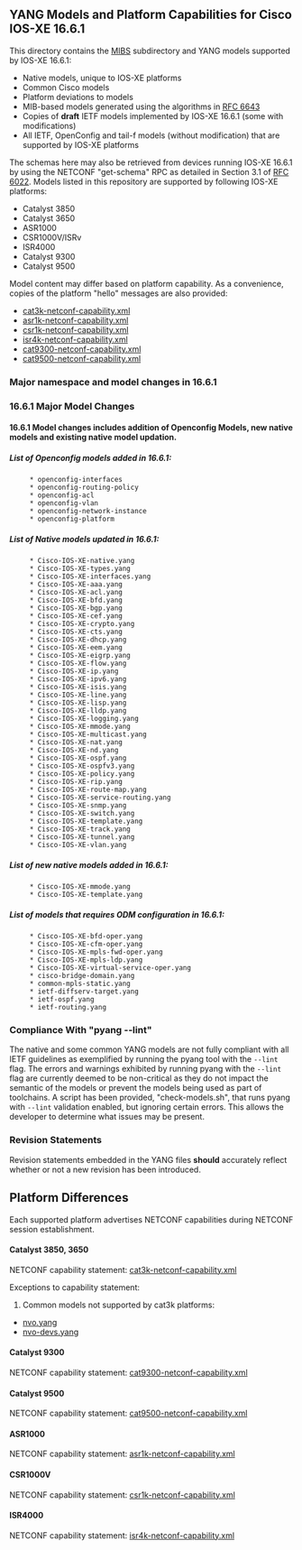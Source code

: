 ## YANG Models and Platform Capabilities for Cisco IOS-XE 16.6.1

This directory contains the [MIBS](MIBS) subdirectory and YANG models supported by IOS-XE 16.6.1:

* Native models, unique to IOS-XE platforms
* Common Cisco models
* Platform deviations to models
* MIB-based models generated using the algorithms in [RFC 6643](https://tools.ietf.org/html/rfc6643)
* Copies of **draft** IETF models implemented by IOS-XE 16.6.1 (some with modifications)
* All IETF, OpenConfig and tail-f models (without modification) that are supported by IOS-XE platforms 

The schemas here may also be retrieved from devices running IOS-XE 16.6.1 by using the NETCONF "get-schema" RPC as detailed in Section 3.1 of [RFC 6022](https://tools.ietf.org/html/rfc6022). Models listed in this repository are supported by following IOS-XE platforms:

* Catalyst 3850 
* Catalyst 3650
* ASR1000
* CSR1000V/ISRv
* ISR4000
* Catalyst 9300
* Catalyst 9500

Model content may differ based on platform capability. As a convenience, copies of the platform "hello" messages are also provided:

* [cat3k-netconf-capability.xml](cat3k-netconf-capability.xml)
* [asr1k-netconf-capability.xml](asr1k-netconf-capability.xml)
* [csr1k-netconf-capability.xml](csr1k-netconf-capability.xml)
* [isr4k-netconf-capability.xml](isr4k-netconf-capability.xml)
* [cat9300-netconf-capability.xml](cat9300-netconf-capability.xml)
* [cat9500-netconf-capability.xml](cat9500-netconf-capability.xml)

### Major namespace and model changes in 16.6.1

### 16.6.1 Major Model Changes

 #### 16.6.1 Model changes includes addition of Openconfig Models, new native models and existing native model updation.

  ##### List of Openconfig models added in 16.6.1:

         * openconfig-interfaces
         * openconfig-routing-policy
         * openconfig-acl
         * openconfig-vlan
         * openconfig-network-instance
         * openconfig-platform
 
  ##### List of Native models updated in 16.6.1:

         * Cisco-IOS-XE-native.yang
         * Cisco-IOS-XE-types.yang
         * Cisco-IOS-XE-interfaces.yang
         * Cisco-IOS-XE-aaa.yang
         * Cisco-IOS-XE-acl.yang 
         * Cisco-IOS-XE-bfd.yang
         * Cisco-IOS-XE-bgp.yang
         * Cisco-IOS-XE-cef.yang
         * Cisco-IOS-XE-crypto.yang
         * Cisco-IOS-XE-cts.yang
         * Cisco-IOS-XE-dhcp.yang
         * Cisco-IOS-XE-eem.yang
         * Cisco-IOS-XE-eigrp.yang
         * Cisco-IOS-XE-flow.yang
         * Cisco-IOS-XE-ip.yang
         * Cisco-IOS-XE-ipv6.yang
         * Cisco-IOS-XE-isis.yang
         * Cisco-IOS-XE-line.yang
         * Cisco-IOS-XE-lisp.yang
         * Cisco-IOS-XE-lldp.yang
         * Cisco-IOS-XE-logging.yang
         * Cisco-IOS-XE-mmode.yang
         * Cisco-IOS-XE-multicast.yang
         * Cisco-IOS-XE-nat.yang
         * Cisco-IOS-XE-nd.yang
         * Cisco-IOS-XE-ospf.yang
         * Cisco-IOS-XE-ospfv3.yang
         * Cisco-IOS-XE-policy.yang
         * Cisco-IOS-XE-rip.yang
         * Cisco-IOS-XE-route-map.yang
         * Cisco-IOS-XE-service-routing.yang
         * Cisco-IOS-XE-snmp.yang
         * Cisco-IOS-XE-switch.yang
         * Cisco-IOS-XE-template.yang
         * Cisco-IOS-XE-track.yang
         * Cisco-IOS-XE-tunnel.yang
         * Cisco-IOS-XE-vlan.yang

  ##### List of new native models added in 16.6.1:

         * Cisco-IOS-XE-mmode.yang
         * Cisco-IOS-XE-template.yang

  ##### List of models that requires ODM configuration in 16.6.1:

         * Cisco-IOS-XE-bfd-oper.yang
         * Cisco-IOS-XE-cfm-oper.yang
         * Cisco-IOS-XE-mpls-fwd-oper.yang
         * Cisco-IOS-XE-mpls-ldp.yang
         * Cisco-IOS-XE-virtual-service-oper.yang
         * cisco-bridge-domain.yang
         * common-mpls-static.yang
         * ietf-diffserv-target.yang
         * ietf-ospf.yang
         * ietf-routing.yang
	 
### Compliance With "pyang --lint"

The native and some common YANG models are not fully compliant with all IETF guidelines as exemplified by running the pyang tool with the ```--lint``` flag. The errors and warnings exhibited by running pyang with the ```--lint``` flag are currently deemed to be non-critical as they do not impact the semantic of the models or prevent the models being used as part of toolchains. A script has been provided, "check-models.sh", that runs pyang with ```--lint``` validation enabled, but ignoring certain errors. This allows the developer to determine what issues may be present.


### Revision Statements

Revision statements embedded in the YANG files **should** accurately reflect whether or not a new revision has been introduced.


## Platform Differences

Each supported platform advertises NETCONF capabilities during NETCONF session establishment. 

#### Catalyst 3850, 3650

NETCONF capability statement: [cat3k-netconf-capability.xml](cat3k-netconf-capability.xml)

Exceptions to capability statement:

1. Common models not supported by cat3k platforms:

  - [nvo.yang](nvo.yang)
  - [nvo-devs.yang](nvo-devs.yang)

#### Catalyst 9300
NETCONF capability statement: [cat9300-netconf-capability.xml](cat9300-netconf-capability.xml)
#### Catalyst 9500
NETCONF capability statement: [cat9500-netconf-capability.xml](cat9500-netconf-capability.xml)
#### ASR1000
NETCONF capability statement: [asr1k-netconf-capability.xml](asr1k-netconf-capability.xml)
#### CSR1000V
NETCONF capability statement: [csr1k-netconf-capability.xml](csr1k-netconf-capability.xml)
#### ISR4000
NETCONF capability statement: [isr4k-netconf-capability.xml](isr4k-netconf-capability.xml)

